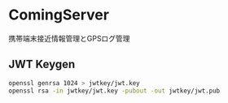# ComingServer

携帯端末接近情報管理とGPSログ管理

## JWT Keygen

```bash
openssl genrsa 1024 > jwtkey/jwt.key
openssl rsa -in jwtkey/jwt.key -pubout -out jwtkey/jwt.pub
```